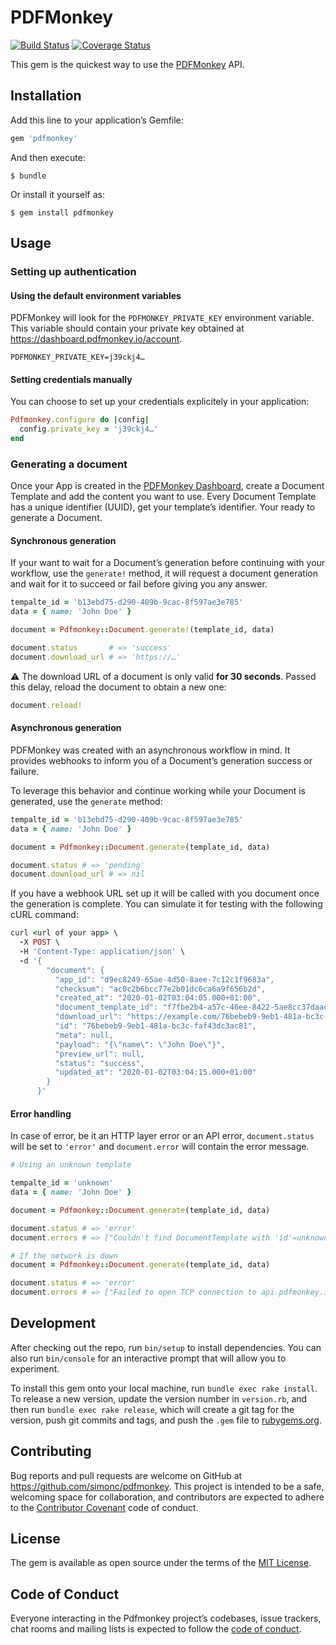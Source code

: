 # PDFMonkey

[![Build Status](https://travis-ci.com/pdfmonkey/pdfmonkey-ruby.svg?branch=master)](https://travis-ci.com/pdfmonkey/pdfmonkey-ruby)
[![Coverage Status](https://coveralls.io/repos/github/pdfmonkey/pdfmonkey-ruby/badge.svg?branch=master)](https://coveralls.io/github/pdfmonkey/pdfmonkey-ruby?branch=master)

This gem is the quickest way to use the [PDFMonkey](https://www.pdfmonkey.io) API.

## Installation

Add this line to your application’s Gemfile:

```ruby
gem 'pdfmonkey'
```

And then execute:

    $ bundle

Or install it yourself as:

    $ gem install pdfmonkey

## Usage

### Setting up authentication

#### Using the default environment variables

PDFMonkey will look for the `PDFMONKEY_PRIVATE_KEY` environment variable. This variable should contain your private key obtained at https://dashboard.pdfmonkey.io/account.

    PDFMONKEY_PRIVATE_KEY=j39ckj4…

#### Setting credentials manually

You can choose to set up your credentials explicitely in your application:

```ruby
Pdfmonkey.configure do |config|
  config.private_key = 'j39ckj4…'
end
```

### Generating a document

Once your App is created in the [PDFMonkey Dashboard](https://dashboard.pdfmonkey.io), create a Document Template and add the content you want to use. Every Document Template has a unique identifier (UUID), get your template’s identifier. Your ready to generate a Document.

#### Synchronous generation

If your want to wait for a Document’s generation before continuing with your workflow, use the `generate!` method, it will request a document generation and wait for it to succeed or fail before giving you any answer.

```ruby
tempalte_id = 'b13ebd75-d290-409b-9cac-8f597ae3e785'
data = { name: 'John Doe' }

document = Pdfmonkey::Document.generate!(template_id, data)

document.status       # => 'success'
document.download_url # => 'https://…'
```

:warning: The download URL of a document is only valid **for 30 seconds**. Passed this delay, reload the document to obtain a new one:

```ruby
document.reload!
```

#### Asynchronous generation

PDFMonkey was created with an asynchronous workflow in mind. It provides webhooks to inform you of a Document’s generation success or failure.

To leverage this behavior and continue working while your Document is generated, use the `generate` method:

```ruby
tempalte_id = 'b13ebd75-d290-409b-9cac-8f597ae3e785'
data = { name: 'John Doe' }

document = Pdfmonkey::Document.generate(template_id, data)

document.status # => 'pending'
document.download_url # => nil
```

If you have a webhook URL set up it will be called with you document once the generation is complete. You can simulate it for testing with the following cURL command:

```ruby
curl <url of your app> \
  -X POST \
  -H 'Content-Type: application/json' \
  -d '{
        "document": {
          "app_id": "d9ec8249-65ae-4d50-8aee-7c12c1f9683a",
          "checksum": "ac0c2b6bcc77e2b01dc6ca6a9f656b2d",
          "created_at": "2020-01-02T03:04:05.000+01:00",
          "document_template_id": "f7fbe2b4-a57c-46ee-8422-5ae8cc37daac",
          "download_url": "https://example.com/76bebeb9-9eb1-481a-bc3c-faf43dc3ac81.pdf",
          "id": "76bebeb9-9eb1-481a-bc3c-faf43dc3ac81",
          "meta": null,
          "payload": "{\"name\": \"John Doe\"}",
          "preview_url": null,
          "status": "success",
          "updated_at": "2020-01-02T03:04:15.000+01:00"
        }
      }'
```

#### Error handling

In case of error, be it an HTTP layer error or an API error, `document.status` will be set to `'error'` and `document.error` will contain the error message.

```ruby
# Using an unknown template

tempalte_id = 'unknown'
data = { name: 'John Doe' }

document = Pdfmonkey::Document.generate(template_id, data)

document.status # => 'error'
document.errors # => ["Couldn't find DocumentTemplate with 'id'=unknown"]

# If the network is down
document = Pdfmonkey::Document.generate(template_id, data)

document.status # => 'error'
document.errors # => ["Failed to open TCP connection to api.pdfmonkey.io:443 (getaddrinfo: nodename nor servname provided, or not known)"]
```

## Development

After checking out the repo, run `bin/setup` to install dependencies. You can also run `bin/console` for an interactive prompt that will allow you to experiment.

To install this gem onto your local machine, run `bundle exec rake install`. To release a new version, update the version number in `version.rb`, and then run `bundle exec rake release`, which will create a git tag for the version, push git commits and tags, and push the `.gem` file to [rubygems.org](https://rubygems.org).

## Contributing

Bug reports and pull requests are welcome on GitHub at https://github.com/simonc/pdfmonkey. This project is intended to be a safe, welcoming space for collaboration, and contributors are expected to adhere to the [Contributor Covenant](http://contributor-covenant.org) code of conduct.

## License

The gem is available as open source under the terms of the [MIT License](https://opensource.org/licenses/MIT).

## Code of Conduct

Everyone interacting in the Pdfmonkey project’s codebases, issue trackers, chat rooms and mailing lists is expected to follow the [code of conduct](https://github.com/simonc/pdfmonkey/blob/master/CODE_OF_CONDUCT.md).
